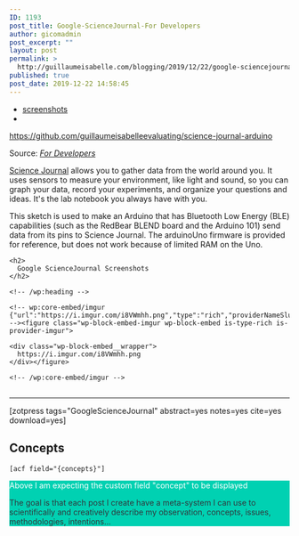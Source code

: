 ```yaml
---
ID: 1193
post_title: Google-ScienceJournal-For Developers
author: gicomadmin
post_excerpt: ""
layout: post
permalink: >
  http://guillaumeisabelle.com/blogging/2019/12/22/google-sciencejournal-for-developers/
published: true
post_date: 2019-12-22 14:58:45
---
```

<!-- wp:list -->

*   [screenshots][1]
*   

<!-- /wp:list -->

https://github.com/guillaumeisabelleevaluating/science-journal-arduino

Source: *[For Developers][2]*

<!-- wp:paragraph -->

[Science Journal][3] allows you to gather data from the world around you. It uses sensors to measure your environment, like light and sound, so you can graph your data, record your experiments, and organize your questions and ideas. It's the lab notebook you always have with you.

<!-- /wp:paragraph -->

<!-- wp:paragraph -->

This sketch is used to make an Arduino that has Bluetooth Low Energy (BLE) capabilities (such as the RedBear BLEND board and the Arduino 101) send data from its pins to Science Journal. The arduinoUno firmware is provided for reference, but does not work because of limited RAM on the Uno.

<!-- /wp:paragraph -->

<!-- wp:group -->

<div class="wp-block-group" id="screenshots">
  <div class="wp-block-group__inner-container">
    <!-- wp:heading -->
    
    <h2>
      Google ScienceJournal Screenshots
    </h2>
    
    <!-- /wp:heading -->
    
    <!-- wp:core-embed/imgur {"url":"https://i.imgur.com/i8VWmhh.png","type":"rich","providerNameSlug":"imgur","className":""} --><figure class="wp-block-embed-imgur wp-block-embed is-type-rich is-provider-imgur">
    
    <div class="wp-block-embed__wrapper">
      https://i.imgur.com/i8VWmhh.png
    </div></figure> 
    
    <!-- /wp:core-embed/imgur -->
  </div>
</div>

<!-- /wp:group -->

<!-- wp:heading -->

## 

<!-- /wp:heading -->

<!-- wp:separator -->

<hr class="wp-block-separator" />

<!-- /wp:separator -->

<!-- wp:paragraph -->

[zotpress tags="GoogleScienceJournal" abstract=yes notes=yes cite=yes download=yes]

<!-- /wp:paragraph -->

<!-- wp:paragraph -->



<!-- /wp:paragraph -->

<!-- wp:more -->

<!--more-->

<!-- /wp:more -->

<!-- wp:heading -->

## Concepts

<!-- /wp:heading -->

<!-- wp:paragraph -->

`[acf field="{concepts}"]`

<!-- /wp:paragraph -->

<!-- wp:atomic-blocks/ab-notice {"noticeTitle":"Above I am expecting the custom field \u0022concept\u0022 to be displayed"} -->

<div style="color:#32373c;background-color:#00d1b2" class="wp-block-atomic-blocks-ab-notice ab-font-size-18 ab-block-notice" data-id="435bdb">
  <div class="ab-notice-title" style="color:#fff">
    <p>
      Above I am expecting the custom field "concept" to be displayed
    </p>
  </div>
  
  <div class="ab-notice-text" style="border-color:#00d1b2">
    <p>
      The goal is that each post I create have a meta-system I can use to scientifically and creatively describe my observation, concepts, issues, methodologies, intentions...
    </p>
  </div>
</div>

<!-- /wp:atomic-blocks/ab-notice -->

 [1]: #screenshots
 [2]: https://sciencejournal.withgoogle.com/developers/
 [3]: https://play.google.com/store/apps/details?id=com.google.android.apps.forscience.whistlepunk